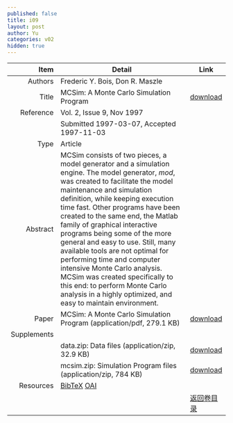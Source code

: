 ```yaml
---
published: false
title: i09
layout: post
author: Yu
categories: v02
hidden: true
---
```


| Item | Detail | Link |
|---:|---|---|
| Authors | Frederic Y. Bois, Don R. Maszle| |
| Title |MCSim: A Monte Carlo Simulation Program | [download](http://www.jstatsoft.org/v02/i09/paper) |
| Reference |Vol. 2, Issue 9, Nov 1997 | |
| | Submitted 1997-03-07, Accepted 1997-11-03| | 
| Type | Article| |
| Abstract | MCSim consists of two pieces, a model generator and a simulation engine.  The model generator, <em>mod</em>, was created to facilitate the model maintenance and simulation definition, while keeping execution time fast.  Other programs have been created to the same end, the Matlab family of graphical interactive programs being some of the more general and easy to use.  Still, many available tools are not optimal for performing time and computer intensive Monte Carlo analysis.  MCSim was created specifically to this end: to perform Monte Carlo analysis in a highly optimized, and easy to maintain environment.| |
| Paper | MCSim: A Monte Carlo Simulation Program  (application/pdf, 279.1 KB)| [download](http://www.jstatsoft.org/v02/i09/paper) |
| Supplements | | |
| |data.zip: Data files  (application/zip, 32.9 KB)|  [download](http://www.jstatsoft.org/v02/i09/supp/1) |
| |mcsim.zip: Simulation Program files  (application/zip, 784 KB)|  [download](http://www.jstatsoft.org/v02/i09/supp/2) |
| Resources | [BibTeX](http://www.jstatsoft.org/v02/i09/bibtex) [OAI](http://www.jstatsoft.org/oai?verb=GetRecord&identifier=oai.jstatsoft/v02/i09&prefix=oai_dc)| |
| |  | [返回卷目录]({{site.baseurl}}/volume/v02.html) |